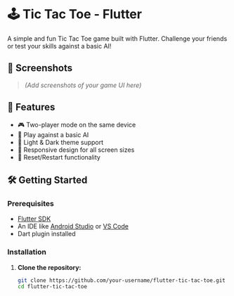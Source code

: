 # 🕹️ Tic Tac Toe - Flutter

A simple and fun Tic Tac Toe game built with Flutter. Challenge your friends or test your skills against a basic AI!

## 📱 Screenshots

> *(Add screenshots of your game UI here)*

## 🚀 Features

- 🎮 Two-player mode on the same device
- 🤖 Play against a basic AI
- 🌙 Light & Dark theme support
- 📱 Responsive design for all screen sizes
- 🔄 Reset/Restart functionality

## 🛠️ Getting Started

### Prerequisites

- [Flutter SDK](https://flutter.dev/docs/get-started/install)
- An IDE like [Android Studio](https://developer.android.com/studio) or [VS Code](https://code.visualstudio.com/)
- Dart plugin installed

### Installation

1. **Clone the repository:**

   ```bash
   git clone https://github.com/your-username/flutter-tic-tac-toe.git
   cd flutter-tic-tac-toe
